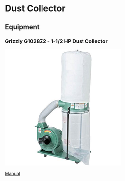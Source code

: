 # Dust Collector

## Equipment

### Grizzly G1028Z2 - 1-1/2 HP Dust Collector

![](../.gitbook/assets/image%20%2811%29.png)

[Manual](https://drive.google.com/open?id=1z6LVeRsN5nqyyAfivZhO3vtqQ7ff-w4k)

